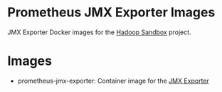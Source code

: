 # Prometheus JMX Exporter Images

JMX Exporter Docker images for the [Hadoop Sandbox](https://github.com/hadoop-sandbox/hadoop-sandbox) project.

# Images

* prometheus-jmx-exporter: Container image for the [JMX Exporter](https://github.com/prometheus/jmx_exporter)
